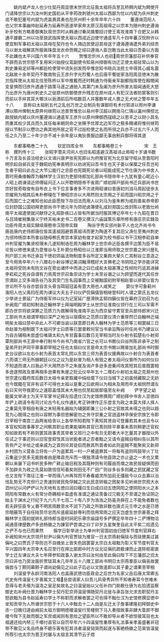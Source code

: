 <!-- { "loadSidebar": true } -->
　　姚内斌卢龙人也少仕契丹周显徳末世宗北征我太祖将兵至瓦桥闗内斌为闗使开门请降世宗以为汝州刺史国初从平李筠改刺虢州太祖以西鄙为忧以内斌为庆州刺史戎不敢犯塞号内斌为虎盖畏其勇也在庆州积十余年卒年六十四
　　董遵诲范阳人也父宗本事幽帅赵延寿为延寿所恶遂举家奔太原汉高祖得之以宗本为随州刺史遵诲补牙校有方略善御夷狄周世宗时从韩通讨秦凤擒蜀招讨使王鸾攻淮南下合肥又从韩通平雄霸二州以功至骁武指挥使太祖以西戎近边使守通逺军凡十四年蕃汉恱附许以便宜制军事初太祖以其母在契丹也令人赂边民使迎其母送于遵诲遵诲遣外弟刘综贡马以谢太祖解其所服眞珠盘龙衣命赍赐之综曰遵诲人臣岂敢当此太祖曰吾委以方面不此嫌也太平兴国六年卒年五十六
　　贺惟忠忻州人也初周世宗藩邸召补供奉官不辞而去世宗怒不复用宋兴始授仪鸾副使令知易州捍御有功迁正使太祖驻常山以为刺史兼易定祁等州都廵检使常中流矢创发而卒惟忠知书晓兵法抚士卒得其心威名震北敌故十余年契丹不敢南牧云王彦升字光烈蜀人也后唐平蜀徙家洛阳周显徳末为散贠指挥使从太祖北伐至陈桥以军中推戴而还时韩通为侍衞亲军副都指挥使在殿閤闻变皇惧而归彦升遇通于路策马逐之通驰入其第门未及阖为彦升所害太祖闻通死大怒乃出彦升为唐州刺史久之徙原州防御使彦升残忍在原州戎人有犯汉法者防賔客则引而前以手捽其耳大嚼沃以巵酒前后所啗数百人并塞数年戎人畏之无犬吠之警卒年五十八
　　臣称曰太祖削五代之乱创万世之业制兵有谋御将有术付郭进以邢州李谦溥以隰州俾制太原畀何继筠以沧景贺惟忠以易州李汉超以闗南马仁瑀以瀛州俾控北敌授姚内斌以庆州董遵诲以通逺军王彦升以原州俾御西冦结之以恩丰之以财小其名而重其权少其兵而久其任每来朝则命之坐赐予优厚北边军市之租多赐诸将惟何继筠授以节制示以懋功之典其他所居之官不过廵检使之名而所领之兵亦不过五六千人而任之久乃至二十年少亦不减十余年是以夷狄畏服边鄙无事由制兵御将得其道















　　东都事略巻二十九
　　钦定四库全书
　　东都事略卷三十　　　　　宋　王　称　撰列传十三
　　张昭字濳夫河间人也旧名昭逺避汉髙祖讳止称昭十岁诵书数十万言及长该洽经史以文谒兴唐尹张宪宪即以为府推官宪为北京留守昭从至晋阳时明宗起自邺兵变于魏昭劝宪奉表明宗以劝进宪曰吾书生也天子委以保厘之任吾岂茍生者乎昭曰此古之大节公能行之忠臣也宪既死论者以昭能成宪之节仕唐为中书舍人晋时用桑维翰荐为翰林学士汉初为吏部侍郎加礼部尚书隠帝年十九犹有童心昵近小人昭上疏谏请近师傅延问正人以开聦明隠帝不省周广顺初拜戸部尚书迁兵部尚书世宗好拔奇取俊有自布衣上书下位言事者多不次进用昭谏曰昔唐初刘洎马周起徒歩太宗擢用为相其后朱朴栁璨在下僚昭宗亦以大用然则太宗用之于前而国兴昭宗用之于后而国亡士之难知也如此臣愿陛下存旧法而用人以刘马为鉴朱栁为戒则善矣恭帝即位封舒国公国初拜吏部尚书干徳元年为郊祀卤簿使礼成封郑国公改封陈以老致仕岭南平太祖遣使就问献俘之礼昭卧疾口占皆有所据当时服其博记卒年七十九昭在晋日与吕琦崔税集唐义宁终天祐末史书二百卷又撰汉六庙諡策乐章所修有唐庄宗实録及功臣传周太祖实録续唐愍帝汉隠帝实録
　　陶谷字秀实邠州新平人也北齐尚书令唐邕唐内史侍郎唐俭皆其逺祖因避晋髙祖讳而更为陶遂不复其旧父涣仕至夷州刺史为邠帅杨崇本所害谷随母栁氏育崇本家幼有俊才起家为校书郎以书干汉相李崧自单州判官擢为集贤校理未几遂知制诰在周为翰林学士世宗命近臣各撰平边策为臣不易论皆以修徳来逺为意惟谷与王朴窦仪杨昭俭以江淮即当用师取之世宗嘉之宋兴歴礼刑户部三尚书迁承旨干徳初郊庙法物制度多谷所定又乗舆大辇久亡其制谷立意造之至今用焉卒年六十八赠右仆射谷博记美词翰滑稽好大言佛老之书阴阳之学亦能详究太祖将受防未有防文谷在旁出诸怀中而进之曰已成矣太祖甚薄之性倾险巧诋其进縁李崧崧之死谷自谓有力焉周世宗召鱼崇谅为学士未至谷谮之以为顾望而遂代其任世宗谓赵上交多谒告谷乃及其受门生名园事而上交被黜国初附宰相赵普以排窦仪皆为世论所不与谷亦尝自言头骨当珥貂冠盖有意大用也人咸笑之
　　窦仪字可象蓟州渔阳人也父禹钧在周为谏议大夫五子曰仪俨侃偁僖皆相继登科时人谓之窦氏五龙仪少举进士景延广为侍衞军帅以仪为记室延广歴滑陜孟郓四鎭仪皆在幕府汉初召为右补阙周广顺初知制诰迁翰林学士拜端明殿学士从世宗征淮南仪领行在三司以军需不即办世宗将欲深罪之范质力为救解得免淮南平出为西京留守累官至兵部侍郎宋兴迁工部尚书太祖谓宰相曰深严之地当以宿儒处之范质曰窦仪清介重厚然已自翰林迁端明矣太祖曰禁中非此人不可卿当谕以朕意即日再入翰林为学士范质等三相罢越三日命赵普为相制既下太祖问学士曰质等已罢普敕何官当书承旨陶谷时任尚书乃建议以为自古辅相未尝虚位唯唐太和九年甘露事后数日无宰相当时左仆射令狐楚右仆射郑覃刑部尚书王源中奉行制书今尚书乃南省六官之长可以书敇仪曰谷所陈非承平之制皇弟开封尹同平章事即宰相之任也太祖曰仪言是命太宗书敇以赐普加礼部尚书时御史台议欲以左右仆射为表首太常礼院以东宫三师为表首仪援典故以仆射合为表首者六而谓三师无所据朝廷以仪之议为是赵普为相人有毁之者太祖问仪普所为如何仪曰不知退而谓人曰我必不大用然亦不之朱崖及询卢多逊多逊乗间攻其短其后普既罢相多逊遂预政及普再相多逊果有朱崖之贬云仪卒年五十二赠右仆射初太祖之克滁州也世宗遣仪籍府库后数日太祖令亲吏取藏中绢给麾下仪曰当城下之初虽倾藏取之无妨也今既籍在官非有诏不可得也太祖以是重之后欲用以为相未及用而卒太祖悯然谓左右曰天何夺我窦仪之速耶盖惜其未大用也侃至起居郎僖至左补阙
　　俨字望之幼能属文举进士为天平军掌书记拜左拾遗仕汉为史馆修撰周广顺初拜中书舎人显徳四年俨上疏请令有司讨论古今礼仪作通礼考正钟律作正乐尝言为政之本莫大择人择人之重莫先宰相自有唐之末轻用名器始为辅弼即兼三公仆射之官故其未得之也则以趋竞为心既得之也则以容黙为事但思解密勿之务守崇重之官逍遥林亭保安宗族乞令即日宰相于南宫三品两省给舎以上各举所知若陛下素知其贤自可登庸若其未也且令以本官权知政事朞岁之间察其职业若果能堪称其官已髙则除平章事未髙则稍更迁官权知如故若有不称则罢其政事责其举者又班行之中有贠无职者大半乞量其才器授以外任试之于事还则以旧官登叙攷其治状能者进之否者黜之又请令盗贼自相纠告以其所告赀产之半给之或亲戚为之首则论其徒侣而赦其所首者如此则盗贼不能聚矣又新郑乡村团为义营各立将佐一户为盗累其一村一户被盗罪其一将每有盗则鸣鼓举火丁壮云集盗少民多无能脱者由是隣县充斥而一境独清请令他县效之亦止盗之一术也又累朝以来屡下诏书听民多种广耕止输旧税及其既种则有司履亩而増之故民皆疑惧而田不加辟夫为政之先莫如敦信信茍着矣则田无不广田广则谷多谷多则藏之民犹藏之官也又言陛下南征江淮一举而得八州再驾而平寿春威灵所加前无彊敌今以众击寡以治伐乱势无不克但行之贵速则彼民免俘馘之灾此民息转输之困矣多见听纳世宗观大水泗州记以问俨俨以为天地有五徳曰润曰暵曰生曰成曰动五徳阴阳之使阴阳水火之本阴阳有常数水火有常分奇耦相半盈虚有准谓之通证羡备过宂极无不至谓之咎证阴之始主于渊水之行纪于九六凡千七百二十有八岁为浩浩之防虽尧舜在上不能免者数也若夫辟狂臣专乂昬不明苦雨数至水不润下乃政之所致非数也唐贞元壬申之水是已徳宗暗蔽笃于自任陆贽尽忠而斥逺裴延龄専利而信用常雨之应天岂虚生世宗甚善之拜翰林学士国初就转礼部侍郎当是时祠祀乐章宗庙諡号多俨撰定卒年四十二俨博物洽闻通音律歴数卢多逊杨徽之为諌官俨尝谓之曰丁卯岁五星聚奎自此太平矣二拾遗见之俨不与也已而果然
　　偁字日彰举进士为单州判官国初由归徳军节度判官拜右补阙知宋州太宗领开封尹以偁为判官贾琰为推官一日太宗燕射偁琰与而琰賛美过甚偁叱之曰贾氏子导防岂不自媿坐上皆失色因罢宴太宗白太祖黜为彰义军节度判官太平兴国四年太宗幸大名召至行在拜比部郎中时方议北征偁抗疏极谏而止遂除枢密直学士迁左谏议大夫七年拜参知政事入谢太宗曰汝何由至此偁曰陛下不忘藩邸之旧太宗曰非也乃奨汝面折贾琰耳未几卒年五十八赠工部尚书明日太宗燕羣臣以偁丧故罢偁尝与丁颢同幕颢子谓尚幼偁见之曰此子后必以文致逺即以其子妻之谓果至宰相
　　刘温叟字永龄河南洛阳人也盖唐武徳功臣政会之后世为名家父岳后唐太常卿五代史有传温叟七岁善属文工楷岳尝语家人曰吾儿风骨秀异所不知者寿耳今世难未息得与老夫偕为温洛之叟足矣故名之曰温叟始以父任补四门助敎仕唐为右拾遗监察御史右补阙仕晋为翰林学士契丹犯京师温叟惧随契丹北徙与承旨张允求去职契丹主怒欲黜为县令赵延寿曰学士不称职而求解者罢之可也得不黜仕汉为史馆修撰显徳中坐知贡举为人所谮世宗怒于十六人中黜去十二人由是左迁太子詹事建隆初拜御史中丞一日晚归道由阙前太祖方御明徳楼温叟行至楼侧下马入奏按故事非肆大眚即不御楼今陛下无故而御之军庶或闻则有恩给之望臣所以不敢却导从者不欲惊彼耳目也太祖遽还给内帑三千缗付县官以自罚卒年六十四温叟性重厚有礼法事亲孝虽盛暑非冠带不敢见父名岳终身不聼乐客有犯其讳者温叟恸哭而起遂与客絶杨徽之范杲皆温叟所荐引也太宗为晋王时屡与太祖言其清节云子煜
